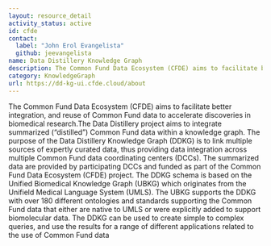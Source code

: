 ```yaml
---
layout: resource_detail
activity_status: active
id: cfde
contact:
  label: "John Erol Evangelista"
  github: jeevangelista
name: Data Distillery Knowledge Graph
description: The Common Fund Data Ecosystem (CFDE) aims to facilitate better integration, and reuse of Common Fund data to accelerate discoveries in biomedical research.
category: KnowledgeGraph
url: https://dd-kg-ui.cfde.cloud/about
---
```


The Common Fund Data Ecosystem (CFDE) aims to facilitate better integration, and reuse 
of Common Fund data to accelerate discoveries in biomedical research.The Data Distillery 
project aims to integrate summarized (“distilled”) Common Fund data within a knowledge 
graph. The purpose of the Data Distillery Knowledge Graph (DDKG) is to link multiple 
sources of expertly curated data, thus providing data integration across multiple 
Common Fund data coordinating centers (DCCs). The summarized data are provided by 
participating DCCs and funded as part of the Common Fund Data Ecosystem (CFDE) project. 
The DDKG schema is based on the Unified Biomedical Knowledge Graph (UBKG) which 
originates from the Unifield Medical Language System (UMLS). The UBKG supports the 
DDKG with over 180 different ontologies and standards supporting the Common Fund 
data that either are native to UMLS or were explicitly added to support biomolecular 
data. The DDKG can be used to create simple to complex queries, and use the results 
for a range of different applications related to the use of Common Fund data

